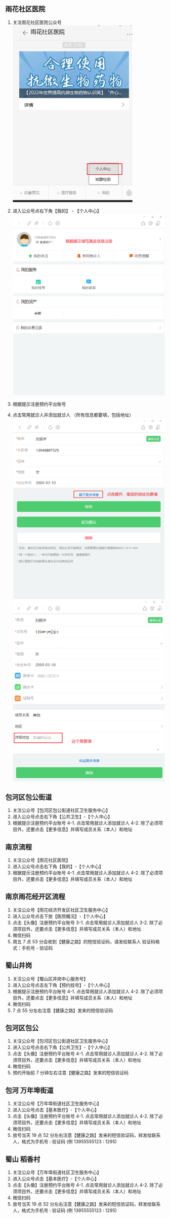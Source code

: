 ## 雨花社区医院

1. 关注雨花社区医院公众号
   ![](imgs/2022-11-25-22-52-08.png)

2. 进入公众号点右下角【我的】 - 【个人中心】
   ![](imgs/2022-11-25-22-53-49.png)
3. 根据提示注册预约平台账号
4. 点击常用就诊人并添加就诊人 （所有信息都要填，包括地址）
   ![](imgs/2022-11-25-22-55-59.png)
   ![](imgs/2022-11-25-22-56-56.png)

## 包河区包公街道

1. 关注公众号【包河区包公街道社区卫生服务中心】
2. 进入公众号点击右下角【公共卫生】-【个人中心】
3. 根据提示注册预约平台账号
   4-1. 点击常用就诊人添加就诊人
   4-2. 除了必须项目外，还要点击【更多信息】并填写成员关系（本人）和地址

## 南京流程

1. 关注公众号【雨花社区医院】
2. 进入公众号点击右下角【我的】-【个人中心】
3. 根据提示注册预约平台账号
   4-1. 点击常用就诊人添加就诊人
   4-2. 除了必须项目外，还要点击【更多信息】并填写成员关系（本人）和地址

## 南京雨花经开区流程

1. 关注公众号【雨花经济开发区社区卫生服务中心】
2. 进入公众号点击下放【医院概况】-【个人中心】
3. 点击【头像】注册预约平台账号
   3-1. 点击常用就诊人添加就诊人
   3-2. 除了必须项目外，还要点击【更多信息】并填写成员关系（本人）和地址
4. 微信扫码
5. 周五 7 点 53 分会收到【健康之路】的短信验证码，请发给联系人
   验证码格式：手机号 - 验证码

## 蜀山井岗

1. 关注公众号【蜀山区井岗中心服务号】
2. 进入公众号点击左下角【预约挂号】-【个人中心】
3. 根据提示注册预约平台账号
   4-1. 点击常用就诊人添加就诊人
   4-2. 除了必须项目外，还要点击【更多信息】并填写成员关系（本人）和地址
4. 微信扫码
5. 7 点 55 分左右注意【健康之路】发来的短信验证码

## 包河区包公

1. 关注公众号【包河区包公街道社区卫生服务中心】
2. 进入公众号点击右下角【公共卫生】-【个人中心】
3. 点击【头像】注册预约平台账号
   4-1. 点击常用就诊人添加就诊人
   4-2. 除了必须项目外，还要点击【更多信息】并填写成员关系（本人）和地址
4. 微信扫码
5. 预约开始前 7 分钟左右注意【健康之路】发来的短信验证码

## 包河 万年埠街道

1. 关注公众号【万年埠街道社区卫生服务中心】
2. 进入公众号点击【基本医疗】-【个人中心】
3. 点击【头像】注册预约平台账号
   4-1. 点击常用就诊人添加就诊人
   4-2. 除了必须项目外，还要点击【更多信息】并填写成员关系（本人）和地址
4. 微信扫码
5. 放号当天 19 点 52 分左右注意【健康之路】发来的短信验证码，转发给联系人，格式为手机号 : 验证码 (例 13955555123 : 1295)

## 蜀山 稻香村

1. 关注公众号【万年埠街道社区卫生服务中心】
2. 进入公众号点击【基本医疗】-【个人中心】
3. 点击【头像】注册预约平台账号
   4-1. 点击常用就诊人添加就诊人
   4-2. 除了必须项目外，还要点击【更多信息】并填写成员关系（本人）和地址
4. 微信扫码
5. 放号当天 19 点 52 分左右注意【健康之路】发来的短信验证码，转发给联系人，格式为手机号 : 验证码 (例 13955555123 : 1295)

